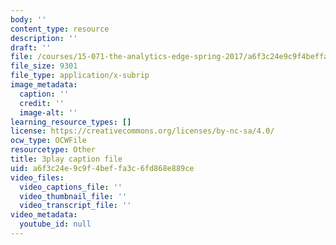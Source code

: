```yaml
---
body: ''
content_type: resource
description: ''
draft: ''
file: /courses/15-071-the-analytics-edge-spring-2017/a6f3c24e9c9f4beffa3c6fd868e889ce_4MhGi6JSGbA.srt
file_size: 9301
file_type: application/x-subrip
image_metadata:
  caption: ''
  credit: ''
  image-alt: ''
learning_resource_types: []
license: https://creativecommons.org/licenses/by-nc-sa/4.0/
ocw_type: OCWFile
resourcetype: Other
title: 3play caption file
uid: a6f3c24e-9c9f-4bef-fa3c-6fd868e889ce
video_files:
  video_captions_file: ''
  video_thumbnail_file: ''
  video_transcript_file: ''
video_metadata:
  youtube_id: null
---
```

